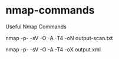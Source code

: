 # nmap-commands
Useful Nmap Commands

nmap -p- -sV -O -A -T4 **<target-ip>** -oN output-scan.txt

nmap -p- -sV -O -A -T4 <target-ip> -oX output.xml

